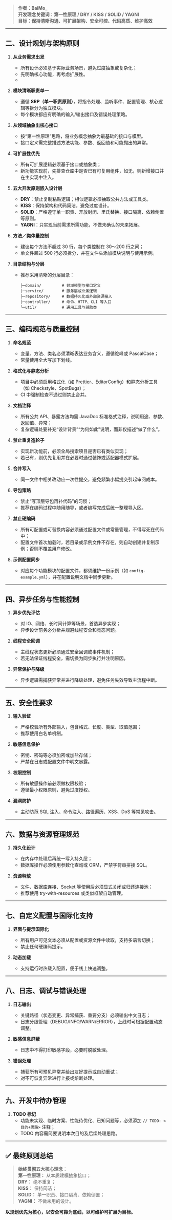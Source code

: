> **作者：BaiMo_**  
> **开发理念关键词：第一性原理 / DRY / KISS / SOLID / YAGNI**  
> **目标：保持清晰沟通、可扩展架构、安全可控、代码高质、维护高效**

---

## 二、设计规划与架构原则
1. **从业务需求出发**  
   - 所有设计必须基于实际业务场景，避免过度抽象或复杂化；  
   - 先明确核心功能，再考虑扩展性。
   - 
2. **模块清晰职责单一**  
   - 遵循 **SRP（单一职责原则）**，将指令处理、监听事件、配置管理、核心逻辑等拆分为独立模块。  
   - 每个模块都应有明确的输入/输出接口及错误处理策略。

3. **从领域抽象出核心接口**  
   - 按“第一性原理”思路，将业务概念抽象为最基础的接口与模型。  
   - 接口定义需完整描述方法功能、参数、返回值和可能抛出的异常。

4. **可扩展性优先**  
   - 所有可扩展逻辑必须基于接口或抽象类；  
   - 新功能实现前，先排查仓库中是否已有可复用组件，如无，则新增接口并在主实现中注入。

5. **五大开发原则嵌入设计层**  
   - **DRY**：禁止复制粘贴逻辑；相似逻辑必须抽取公共方法或工具类。  
   - **KISS**：保持架构和代码简洁，避免过度设计。  
   - **SOLID**：严格遵守单一职责、开放封闭、里氏替换、接口隔离、依赖倒置等原则。  
   - **YAGNI**：只实现当前需求所需功能，不做未确认的未来拓展。

6. **方法／类体量控制**  
   - 建议每个方法不超过 30 行，每个类控制在 30～200 行之间；  
   - 单文件超过 500 行必须拆分，并在文件头添加模块说明与使用示例。

7. **目录结构与分层**  
   - 推荐采用清晰的分层目录：  
     ```
     ├─domain/         # 领域模型与接口定义  
     ├─service/        # 服务层或业务逻辑  
     ├─repository/     # 数据持久化或外部资源接入  
     ├─controller/     # 命令、HTTP、CLI 等入口  
     └─util/           # 通用工具与辅助类  
     ```

---

## 三、编码规范与质量控制

1. **命名规范**  
   - 变量、方法、类名必须清晰表达业务含义，遵循驼峰或 PascalCase；  
   - 常量使用全大写加下划线。

2. **格式化与静态分析**  
   - 项目中必须启用格式化（如 Prettier、EditorConfig）和静态分析工具（如 Checkstyle、SpotBugs）；  
   - CI 中强制检查不通过则禁止合并。

3. **文档注释**  
   - 所有公共 API、暴露方法均需 JavaDoc 标准格式注释，说明用途、参数、返回值、异常；  
   - 复杂逻辑处要补充“设计背景”“为何如此”说明，而非仅描述“做了什么”。

4. **禁止重复造轮子**  
   - 实现新功能前，必须全局搜索项目是否已有类似实现；  
   - 若已有，则优先复用并在必要时通过装饰或适配器模式扩展。

5. **合并写入**  
   - 同一文件中相关改动应一次性提交，避免频繁小幅提交引起审阅成本。

6. **导包策略**  
   - 禁止“写顶层导包再补代码”的习惯；  
   - 推荐在编码过程中随用随导，或者编写完成后统一整理导入区。

7. **禁止硬编码**  
   - 所有可配置或可替换内容必须通过配置文件或常量管理，不得写死在代码中；  
   - 配置文件首次加载时，若目录或示例文件不存在，则自动创建并复制示例；否则不覆盖用户修改。

8. **示例配置同步**  
   - 对应每个功能模块的配置文件，都须维护一份示例（如 `config-example.yml`），并在配置说明文档中同步更新。

---

## 四、异步任务与性能控制

1. **异步优先评估**  
   - 对 IO、网络、长时间计算等场景，首选异步实现；  
   - 异步设计前务必分析并规避线程安全和竞态问题。

2. **线程安全回调**  
   - 主线程状态更新必须通过安全回调或事件机制；  
   - 若无法保证线程安全，需切换为同步执行并注明原因。

3. **异常保护与降级**  
   - 异步逻辑需捕获异常并进行降级处理，避免任务失效导致主流程中断。

---

## 五、安全性要求

1. **输入验证**  
   - 严格校验所有外部输入，包含格式、长度、类型、取值范围；  
   - 推荐使用白名单机制。

2. **敏感信息保护**  
   - 密钥、密码等必须加密或加盐存储；  
   - 严禁在日志或配置文件中明文暴露。

3. **权限控制**  
   - 所有敏感操作前必须做权限校验；  
   - 遵循最小权限原则，避免过度授权。

4. **漏洞防护**  
   - 主动防范 SQL 注入、命令注入、路径遍历、XSS、DoS 等常见攻击。

---

## 六、数据与资源管理规范

1. **持久化设计**  
   - 在内存中处理后再统一写入持久层；  
   - 数据库操作必须使用参数化查询或 ORM，严禁字符串拼接 SQL。

2. **资源释放**  
   - 文件、数据库连接、Socket 等使用后必须显式关闭或归还连接池；  
   - 推荐使用 try-with-resources 或类似框架自动管理。

---

## 七、自定义配置与国际化支持

1. **界面与提示国际化**  
   - 所有用户可见文本必须从配置或资源文件中读取，支持多语言切换；  
   - 禁止任何硬编码提示。

2. **动态加载**  
   - 支持运行时热载入配置，便于线上快速调整。

---

## 八、日志、调试与错误处理

1. **日志输出**  
   - 关键路径（状态变更、异常捕获、重要分支）必须输出中文日志；  
   - 日志分级管理（DEBUG/INFO/WARN/ERROR），上线时可根据配置动态调整。

2. **敏感信息屏蔽**  
   - 日志中不得打印敏感字段，必要时脱敏处理。

3. **错误处理**  
   - 捕获所有可预见异常并给出友好提示或自动重试；  
   - 对不可恢复异常进行上报或熔断处理。

---

## 九、开发中待办管理

1. **TODO 标记**  
   - 功能未实现、临时方案、性能待优化、已知问题等，必须添加 `// TODO: <目的+思路>` 注释；  
   - TODO 内容需简要说明本次目的及后续处理思路。

---

## ✅ 最终原则总结

> **始终贯彻五大核心理念**：  
> **第一性原理：** 从本质建模抽象接口；  
> **DRY：** 绝不重复；  
> **KISS：** 保持简洁；  
> **SOLID：** 单一职责、接口隔离、依赖倒置；  
> **YAGNI：** 不做未用的设计。

**以规划优先为核心，以安全可靠为底线，以可维护可扩展为目标。**
